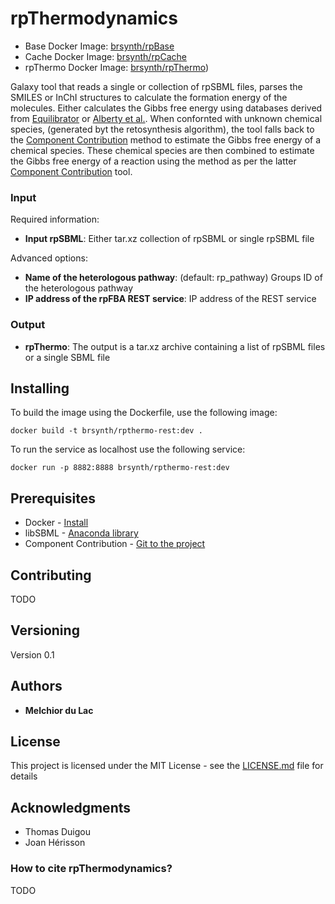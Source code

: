# rpThermodynamics

* Base Docker Image: [brsynth/rpBase](https://hub.docker.com/r/brsynth/rpbase)
* Cache Docker Image: [brsynth/rpCache](https://hub.docker.com/r/brsynth/rpcache)
* rpThermo Docker Image: [brsynth/rpThermo](https://hub.docker.com/r/brsynth/rpthermo-standalone))

Galaxy tool that reads a single or collection of rpSBML files, parses the SMILES or InChI structures to calculate the formation energy of the molecules. Either calculates the Gibbs free energy using databases derived from [Equilibrator](https://gitlab.com/equilibrator/component-contribution) or [Alberty et al.](https://www.biorxiv.org/content/biorxiv/early/2018/12/12/492819.full.pdf). When confornted with unknown chemical species, (generated byt the retosynthesis algorithm), the tool falls back to the [Component Contribution](https://github.com/eladnoor/component-contribution) method to estimate the Gibbs free energy of a chemical species. These chemical species are then combined to estimate the Gibbs free energy of a reaction using the method as per the latter [Component Contribution](https://github.com/eladnoor/component-contribution) tool.

### Input

Required information:
* **Input rpSBML**: Either tar.xz collection of rpSBML or single rpSBML file

Advanced options:
* **Name of the heterologous pathway**: (default: rp_pathway) Groups ID of the heterologous pathway
* **IP address of the rpFBA REST service**: IP address of the REST service

### Output

* **rpThermo**: The output is a tar.xz archive containing a list of rpSBML files or a single SBML file

## Installing

To build the image using the Dockerfile, use the following image:

```
docker build -t brsynth/rpthermo-rest:dev .
```

To run the service as localhost use the following service:

```
docker run -p 8882:8888 brsynth/rpthermo-rest:dev
```


## Prerequisites

* Docker - [Install](https://docs.docker.com/v17.09/engine/installation/)
* libSBML - [Anaconda library](https://anaconda.org/SBMLTeam/python-libsbml)
* Component Contribution - [Git to the project](https://gitlab.com/elad.noor/component-contribution)

## Contributing

TODO

## Versioning

Version 0.1

## Authors

* **Melchior du Lac** 

## License

This project is licensed under the MIT License - see the [LICENSE.md](LICENSE.md) file for details

## Acknowledgments

* Thomas Duigou
* Joan Hérisson

### How to cite rpThermodynamics?

TODO
